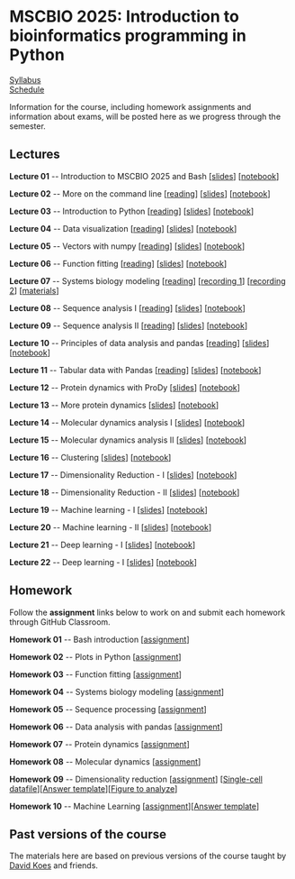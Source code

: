# MSCBIO 2025: Introduction to bioinformatics programming in Python

[Syllabus](./syllabus.html)  
[Schedule](./schedule.html)  

<!--
[Midterm](./midterm.html) [[assignment](https://classroom.github.com/a/5P1QmhuO)]
[Final](./final.html) [[assignment](https://classroom.github.com/a/d-TJGen3)]
-->

Information for the course, including homework assignments and information about exams, will be posted here as we progress through the semester.


## Lectures

**Lecture 01** -- Introduction to MSCBIO 2025 and Bash [[slides](https://mscbio2025-2024.github.io/lectures/lecture-01-bash.slides.html)] [[notebook](https://mscbio2025-2024.github.io/lectures/lecture-01-bash.ipynb)] <!-- 08/27 -->

**Lecture 02** -- More on the command line [[reading](https://www.freecodecamp.org/news/linux-command-line-tutorial/)] [[slides](https://mscbio2025-2024.github.io/lectures/lecture-02-bash2.slides.html)] [[notebook](https://mscbio2025-2024.github.io/lectures/lecture-02-bash2.ipynb)] <!-- 08/29 -->

**Lecture 03** -- Introduction to Python [[reading](https://wiki.python.org/moin/BeginnersGuide/NonProgrammers)] [[slides](https://mscbio2025-2024.github.io/lectures/lecture-03-python.slides.html)] [[notebook](https://mscbio2025-2024.github.io/lectures/lecture-03-python.ipynb)] <!-- 09/03 -->

**Lecture 04** -- Data visualization [[reading](https://thepythoncodingbook.com/basics-of-data-visualisation-in-python-using-matplotlib/)] [[slides](https://mscbio2025-2024.github.io/lectures/lecture-04-plot.slides.html)] [[notebook](https://mscbio2025-2024.github.io/lectures/lecture-04-plot.ipynb)] <!-- 09/05 -->

**Lecture 05** -- Vectors with numpy [[reading](https://numpy.org/doc/stable/user/absolute_beginners.html)] [[slides](https://mscbio2025-2024.github.io/lectures/lecture-05-numpy.slides.html)] [[notebook](https://mscbio2025-2024.github.io/lectures/lecture-05-numpy.ipynb)] <!-- 09/10 -->

**Lecture 06** -- Function fitting [[reading](https://www.askpython.com/python/examples/curve-fitting-in-python)]  [[slides](https://mscbio2025-2024.github.io/lectures/lecture-06-fitting.slides.html)] [[notebook](https://mscbio2025-2024.github.io/lectures/lecture-06-fitting.ipynb)] <!-- 09/12 -->

**Lecture 07** -- Systems biology modeling [[reading](http://bionetgen.org/)] [[recording 1](https://pitt.hosted.panopto.com/Panopto/Pages/Viewer.aspx?id=d95c2bea-0d24-442a-9c52-b1ee0150ab99)] [[recording 2](https://pitt.hosted.panopto.com/Panopto/Pages/Viewer.aspx?id=4882eee3-c754-44c3-b3ce-b1f00108addb)] [[materials](https://github.com/jrfaeder/RBM_Intro_BioNetGen)] <!--  09/17 -->

**Lecture 08** -- Sequence analysis I [[reading](https://biopython-tutorial.readthedocs.io/en/latest/notebooks/02%20-%20Quick%20Start.html)] [[slides](https://mscbio2025-2024.github.io/lectures/lecture-08-sequence.slides.html)] [[notebook](https://mscbio2025-2024.github.io/lectures/lecture-08-sequence.ipynb)] <!-- 09/19 -->

**Lecture 09** -- Sequence analysis II [[reading](https://biopython-tutorial.readthedocs.io/en/latest/notebooks/14%20-%20Sequence%20motif%20analysis%20using%20Bio.motifs.html)] [[slides](https://mscbio2025-2024.github.io/lectures/lecture-09-sequence2.slides.html)] [[notebook](https://mscbio2025-2024.github.io/lectures/lecture-09-sequence2.ipynb)] <!-- 09/24 -->

**Lecture 10** -- Principles of data analysis and pandas [[reading](https://github.com/swcarpentry/good-enough-practices-in-scientific-computing)]  [[slides](https://mscbio2025-2024.github.io/lectures/lecture-10-pandas.slides.html)] [[notebook](https://mscbio2025-2024.github.io/lectures/lecture-10-pandas.ipynb)] <!-- 09/26 -->

**Lecture 11** -- Tabular data with Pandas [[reading](https://aeturrell.github.io/python4DS/data-tidy.html)] [[slides](https://mscbio2025-2024.github.io/lectures/lecture-11-pandas2.slides.html)] [[notebook](https://mscbio2025-2024.github.io/lectures/lecture-11-pandas2.ipynb)] <!-- 10/01 -->

**Lecture 12** -- Protein dynamics with ProDy [[slides](https://mscbio2025-2024.github.io/lectures/lecture-12-prody.slides.html)] [[notebook](https://mscbio2025-2024.github.io/lectures/lecture-12-prody.ipynb)] <!-- 10/03 -->

**Lecture 13** -- More protein dynamics [[slides](https://mscbio2025-2024.github.io/lectures/lecture-13-prody2.slides.html)] [[notebook](https://mscbio2025-2024.github.io/lectures/lecture-13-prody2.ipynb)] <!-- 10/08 -->

**Lecture 14** -- Molecular dynamics analysis I [[slides](https://mscbio2025-2024.github.io/lectures/lecture-14-md.slides.html)] [[notebook](https://mscbio2025-2024.github.io/lectures/lecture-14-md.ipynb)] <!-- 10/10 -->

**Lecture 15** -- Molecular dynamics analysis II [[slides](https://mscbio2025-2024.github.io/lectures/lecture-15-md2.slides.html)] [[notebook](https://mscbio2025-2024.github.io/lectures/lecture-15-md2.ipynb)] <!-- 10/15 -->

**Lecture 16** -- Clustering [[slides](https://mscbio2025-2024.github.io/lectures/lecture-16-clustering.slides.html)] [[notebook](https://mscbio2025-2024.github.io/lectures/lecture-16-clustering.ipynb)]

**Lecture 17** -- Dimensionality Reduction - I [[slides](https://mscbio2025-2024.github.io/lectures/lecture17-dimred-1.slides.html)] [[notebook](https://mscbio2025-2024.github.io/lectures/lecture17-dimred-1.ipynb)]

**Lecture 18** -- Dimensionality Reduction - II [[slides](https://mscbio2025-2024.github.io/lectures/lecture18-dimred-2.slides.html)] [[notebook](https://mscbio2025-2024.github.io/lectures/lecture18-dimred-2.ipynb)]

**Lecture 19** -- Machine learning - I [[slides](https://mscbio2025-2024.github.io/lectures/Lecture-19-MachineLearning-I.slides.html)] [[notebook](https://mscbio2025-2024.github.io/lectures/Lecture-19-MachineLearning-I.ipynb)]

**Lecture 20** -- Machine learning - II [[slides](https://mscbio2025-2024.github.io/lectures/Lecture-20-MachineLearning-II.slides.html)] [[notebook](https://mscbio2025-2024.github.io/lectures/Lecture-20-MachineLearning-II.ipynb)]

**Lecture 21** -- Deep learning - I [[slides](https://mscbio2025-2024.github.io/lectures/Lecture-21-DeepLearning-I-v2.slides.html)] [[notebook](https://mscbio2025-2024.github.io/lectures/Lecture-21-DeepLearning-I-v2.ipynb)]

**Lecture 22** -- Deep learning - I [[slides](https://mscbio2025-2024.github.io/lectures/Lecture-22-DeepLearning-II-v2.slides.html)] [[notebook](https://mscbio2025-2024.github.io/lectures/Lecture-22-DeepLearning-II-v2.ipynb)]

## Homework

Follow the **assignment** links below to work on and submit each homework through GitHub Classroom.

**Homework 01** -- Bash introduction [[assignment](https://classroom.github.com/a/O8vqF3DV)]  

**Homework 02** -- Plots in Python [[assignment](https://classroom.github.com/a/gW2l8j1F)]  

**Homework 03** -- Function fitting [[assignment](https://classroom.github.com/a/iQEf8KZw)]  

**Homework 04** -- Systems biology modeling [[assignment](https://classroom.github.com/a/8e2DkUpP)]  

**Homework 05** -- Sequence processing [[assignment](https://classroom.github.com/a/f0ZY5SdB)]  

**Homework 06** -- Data analysis with pandas [[assignment](https://classroom.github.com/a/4UvZ1WOs)]  

**Homework 07** -- Protein dynamics [[assignment](https://classroom.github.com/a/lnOvRKgq)]  

**Homework 08** -- Molecular dynamics [[assignment](https://classroom.github.com/a/5UgZtuEk)]  

**Homework 09** -- Dimensionality reduction [[assignment](https://mscbio2025-2024.github.io/files/assignment9/Assignment_9_dimred.ipynb)]  [[Single-cell datafile](https://mscbio2025-2024.github.io/files/assignment9/5k_pbmc_protein_v3_nextgem_filtered_feature_bc_matrix.h5)][[Answer template](https://mscbio2025-2024.github.io/files/assignment9/assignment9_template.txt)][[Figure to analyze](https://mscbio2025-2024.github.io/files/assignment9/dimensionality_reduction_comparison.png)]

**Homework 10** -- Machine Learning [[assignment](https://mscbio2025-2024.github.io/files/assignment10/Assignment_10.ipynb)][[Answer template](https://mscbio2025-2024.github.io/files/assignment10/assignment10_template.txt)]

## Past versions of the course

The materials here are based on previous versions of the course taught by [David Koes](https://bits.csb.pitt.edu/) and friends. 
